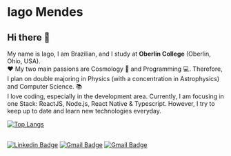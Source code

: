 # Iago Mendes

## Hi there 👋
My name is Iago, I am Brazilian, and I study at **Oberlin College** (Oberlin, Ohio, USA).
<br /> :heart: My two main passions are Cosmology :telescope: and Programming :computer:. Therefore, I plan on double majoring in Physics (with a concentration in Astrophysics) and Computer Science. :books:
<br /> I love coding, especially in the development area. Currently, I am focusing in one Stack: ReactJS, Node.js, React Native & Typescript. However, I try to keep up to date and learn new technologies everyday.

[![Top Langs](https://github-readme-stats.vercel.app/api/top-langs/?username=iago-mendes)](https://github.com/iago-mendes/github-readme-stats)

 <br/> [![Linkedin Badge](https://img.shields.io/badge/-IagoMendes-blue?style=flat-square&logo=Linkedin&logoColor=white&link=https://www.linkedin.com/in/iago-mendes-21a2361a2/)](https://www.linkedin.com/in/iago-mendes-21a2361a2/) 
 [![Gmail Badge](https://img.shields.io/badge/-iagobrazmendes@gmail.com-c14438?style=flat-square&logo=Gmail&logoColor=white&link=mailto:iagobrazmendes@gmail.com)](mailto:iagobrazmendes@gmail.com)
 [![Gmail Badge](https://img.shields.io/badge/-Iago.Braz.Mendes@oberlin.edu-c14438?style=flat-square&logo=Gmail&logoColor=white&link=mailto:Iago.Braz.Mendes@oberlin.edu)](mailto:Iago.Braz.Mendes@oberlin.edu)
